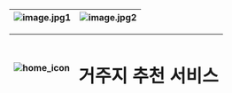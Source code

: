 ![image.jpg1](https://steemitimages.com/0x0/https://static.tasteem.io/uploads/image/image/7289/content_994dbe3f-631b-4f76-9ee1-751c87c668dd.jpeg) |![image.jpg2](https://steemitimages.com/0x0/https://static.tasteem.io/uploads/image/image/7293/content_994dbe3f-631b-4f76-9ee1-751c87c668dd.jpeg)
--- | --- | 

  ![home_icon](https://github.com/user-attachments/assets/f521acdb-4507-4aee-8abd-ac88f80318bb) |<h1>거주지 추천 서비스</h1>|
  --- | --- |
